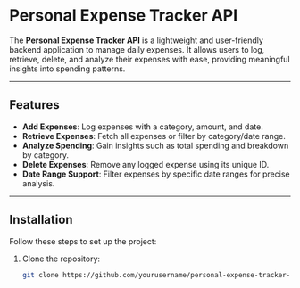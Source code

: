
# Personal Expense Tracker API

The **Personal Expense Tracker API** is a lightweight and user-friendly backend application to manage daily expenses. It allows users to log, retrieve, delete, and analyze their expenses with ease, providing meaningful insights into spending patterns.  

---

## Features

- **Add Expenses**: Log expenses with a category, amount, and date.
- **Retrieve Expenses**: Fetch all expenses or filter by category/date range.
- **Analyze Spending**: Gain insights such as total spending and breakdown by category.
- **Delete Expenses**: Remove any logged expense using its unique ID.
- **Date Range Support**: Filter expenses by specific date ranges for precise analysis.

---

## Installation

Follow these steps to set up the project:

1. Clone the repository:
   ```bash
   git clone https://github.com/yourusername/personal-expense-tracker-api.git
